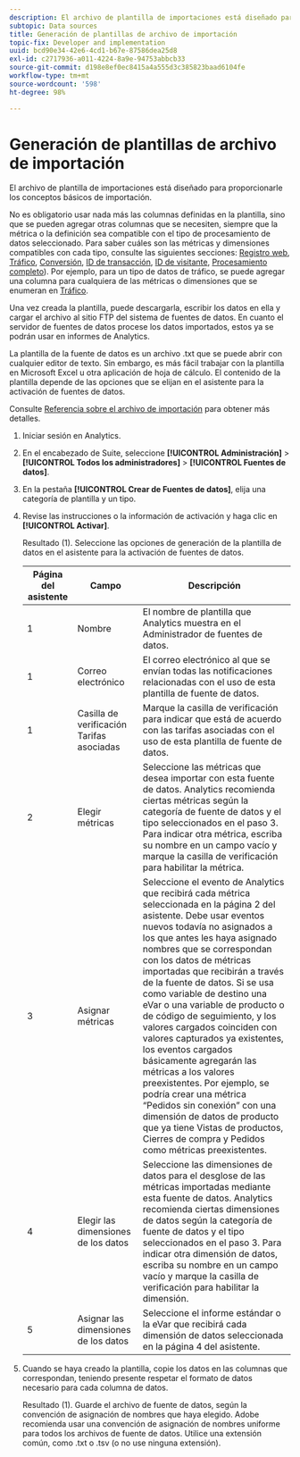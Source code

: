 ```yaml
---
description: El archivo de plantilla de importaciones está diseñado para proporcionarle los conceptos básicos de importación.
subtopic: Data sources
title: Generación de plantillas de archivo de importación
topic-fix: Developer and implementation
uuid: bcd90e34-42e6-4cd1-b67e-87586dea25d8
exl-id: c2717936-a011-4224-8a9e-94753abbcb33
source-git-commit: d198e8ef0ec8415a4a555d3c385823baad6104fe
workflow-type: tm+mt
source-wordcount: '598'
ht-degree: 98%

---
```


# Generación de plantillas de archivo de importación

El archivo de plantilla de importaciones está diseñado para proporcionarle los conceptos básicos de importación.

No es obligatorio usar nada más las columnas definidas en la plantilla, sino que se pueden agregar otras columnas que se necesiten, siempre que la métrica o la definición sea compatible con el tipo de procesamiento de datos seleccionado. Para saber cuáles son las métricas y dimensiones compatibles con cada tipo, consulte las siguientes secciones: [Registro web](/help/import/c-data-sources/c-datasrc-types/datasrc-web-log.md), [Tráfico](/help/import/c-data-sources/c-datasrc-types/datasrc-traffic.md), [Conversión](/help/import/c-data-sources/c-datasrc-types/datasrc-conversion.md), [ID de transacción](/help/import/c-data-sources/c-datasrc-types/datasrc-transactionid.md), [ID de visitante](/help/import/c-data-sources/c-datasrc-types/datasrc-visitorid.md), [Procesamiento completo](/help/import/c-data-sources/c-datasrc-types/datasrc-full-processing.md)). Por ejemplo, para un tipo de datos de tráfico, se puede agregar una columna para cualquiera de las métricas o dimensiones que se enumeran en [Tráfico](/help/import/c-data-sources/c-datasrc-types/datasrc-traffic.md).

Una vez creada la plantilla, puede descargarla, escribir los datos en ella y cargar el archivo al sitio FTP del sistema de fuentes de datos. En cuanto el servidor de fuentes de datos procese los datos importados, estos ya se podrán usar en informes de Analytics.

La plantilla de la fuente de datos es un archivo .txt que se puede abrir con cualquier editor de texto. Sin embargo, es más fácil trabajar con la plantilla en Microsoft Excel u otra aplicación de hoja de cálculo. El contenido de la plantilla depende de las opciones que se elijan en el asistente para la activación de fuentes de datos.

Consulte [Referencia sobre el archivo de importación](/help/import/c-data-sources/datasrc-template/datasrc-import-file-reference.md) para obtener más detalles.

1. Iniciar sesión en Analytics.
1. En el encabezado de Suite, seleccione **[!UICONTROL Administración]** > **[!UICONTROL Todos los administradores]** > **[!UICONTROL Fuentes de datos]**.
1. En la pestaña **[!UICONTROL Crear de Fuentes de datos]**, elija una categoría de plantilla y un tipo.
1. Revise las instrucciones o la información de activación y haga clic en **[!UICONTROL Activar]**.

   Resultado (1). Seleccione las opciones de generación de la plantilla de datos en el asistente para la activación de fuentes de datos.

   | Página del asistente | Campo | Descripción |
   |--- |--- |--- |
   | 1 | Nombre | El nombre de plantilla que Analytics muestra en el Administrador de fuentes de datos. |
   | 1 | Correo electrónico | El correo electrónico al que se envían todas las notificaciones relacionadas con el uso de esta plantilla de fuente de datos. |
   | 1 | Casilla de verificación Tarifas asociadas | Marque la casilla de verificación para indicar que está de acuerdo con las tarifas asociadas con el uso de esta plantilla de fuente de datos. |
   | 2 | Elegir métricas | Seleccione las métricas que desea importar con esta fuente de datos. Analytics recomienda ciertas métricas según la categoría de fuente de datos y el tipo seleccionados en el paso 3.  Para indicar otra métrica, escriba su nombre en un campo vacío y marque la casilla de verificación para habilitar la métrica. |
   | 3 | Asignar métricas | Seleccione el evento de Analytics que recibirá cada métrica seleccionada en la página 2 del asistente.  Debe usar eventos nuevos todavía no asignados a los que antes les haya asignado nombres que se correspondan con los datos de métricas importadas que recibirán a través de la fuente de datos.  Si se usa como variable de destino una eVar o una variable de producto o de código de seguimiento, y los valores cargados coinciden con valores capturados ya existentes, los eventos cargados básicamente agregarán las métricas a los valores preexistentes. Por ejemplo, se podría crear una métrica “Pedidos sin conexión” con una dimensión de datos de producto que ya tiene Vistas de productos, Cierres de compra y Pedidos como métricas preexistentes. |
   | 4 | Elegir las dimensiones de los datos | Seleccione las dimensiones de datos para el desglose de las métricas importadas mediante esta fuente de datos. Analytics recomienda ciertas dimensiones de datos según la categoría de fuente de datos y el tipo seleccionados en el paso 3.  Para indicar otra dimensión de datos, escriba su nombre en un campo vacío y marque la casilla de verificación para habilitar la dimensión. |
   | 5 | Asignar las dimensiones de los datos | Seleccione el informe estándar o la eVar que recibirá cada dimensión de datos seleccionada en la página 4 del asistente. |

1. Cuando se haya creado la plantilla, copie los datos en las columnas que correspondan, teniendo presente respetar el formato de datos necesario para cada columna de datos.

   Resultado (1). Guarde el archivo de fuente de datos, según la convención de asignación de nombres que haya elegido. Adobe recomienda usar una convención de asignación de nombres uniforme para todos los archivos de fuente de datos. Utilice una extensión común, como .txt o .tsv (o no use ninguna extensión).

